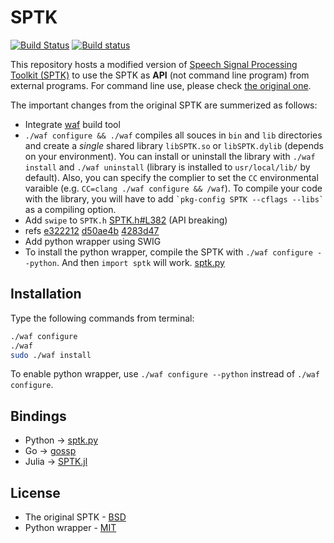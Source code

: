 # SPTK

[![Build Status](https://travis-ci.org/r9y9/SPTK.svg?branch=master)](https://travis-ci.org/r9y9/SPTK)
[![Build status](https://ci.appveyor.com/api/projects/status/8y2w0gbvve6anrsn/branch/master?svg=true)](https://ci.appveyor.com/project/r9y9/sptk/branch/master)

This repository hosts a modified version of [Speech Signal Processing Toolkit (SPTK)](http://sp-tk.sourceforge.net/) to use the SPTK as **API** (not command line program) from external programs. For command line use, please check [the original one](http://sp-tk.sourceforge.net/).

The important changes from the original SPTK are summerized as follows:

- Integrate [waf](https://code.google.com/p/waf/) build tool
 - `./waf configure && ./waf` compiles all souces in `bin` and `lib` directories and create a *single* shared library `libSPTK.so` or `libSPTK.dylib` (depends on your environment). You can install or uninstall the library with `./waf install` and `./waf uninstall` (library is installed to `usr/local/lib/` by default). Also, you can specify the complier to set the `CC` environmental varaible (e.g. `CC=clang ./waf configure && /waf`). To compile your code with the library, you will have to add `` `pkg-config SPTK --cflags --libs` `` as a compiling option.
- Add `swipe` to `SPTK.h` [SPTK.h#L382](https://github.com/r9y9/SPTK/blob/master/include/SPTK.h#L382) (API breaking)
 - refs [e322212](https://github.com/r9y9/SPTK/commit/e322212fccc7342dbae044d64786813c1ad724db) [d50ae4b](https://github.com/r9y9/SPTK/commit/d50ae4b7f54f0e2f2509a0fda36c2d66a9d16a03) [4283d47](https://github.com/r9y9/SPTK/commit/4283d47498988bd7b974b974dd3aa6920c10013a)
- Add python wrapper using SWIG
 - To install the python wrapper, compile the SPTK with `./waf configure --python`. And then `import sptk` will work. [sptk.py](https://github.com/r9y9/SPTK/blob/master/python/sptk.py)

## Installation

Type the following commands from terminal:

```bash
./waf configure
./waf
sudo ./waf install
```

To enable python wrapper, use `./waf configure --python` instread of `./waf configure`.

## Bindings

- Python -> [sptk.py](https://github.com/r9y9/SPTK/blob/master/python/sptk.py)
- Go -> [gossp](https://github.com/r9y9/gossp/tree/master/3rdparty/sptk)
- Julia -> [SPTK.jl](https://github.com/r9y9/SPTK.jl)

## License

- The original SPTK - [BSD](./COPYING)
- Python wrapper - [MIT](./LICENSE)
